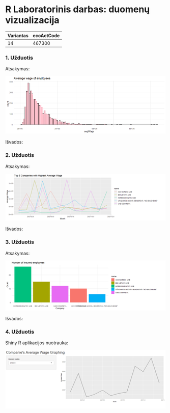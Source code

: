 # R Laboratorinis darbas: duomenų vizualizacija

| Variantas | ecoActCode |
|------------- | ------------- |
| 14   | 467300 |


### 1. Užduotis

Atsakymas:

![histograma](img/1_uzduotis.png)

Išvados:

### 2. Užduotis

Atsakymas:

![atlyginimai](img/2_uzduotis.png)

Išvados:


### 3. Užduotis

Atsakymas:

![apdraustieji](img/3_uzduotis.png)

Išvados:


### 4. Užduotis

Shiny R aplikacijos nuotrauka:

![shiny app](img/shiny.png)
